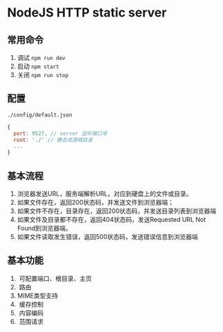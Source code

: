 # NodeJS HTTP static server

## 常用命令

1. 调试 `npm run dev`
2. 启动 `npm start`
3. 关闭 `npm run stop`

## 配置

`./config/default.json`

```javascript
{
  port: 9527, // server 监听端口号
  root: './' // 静态资源根目录
  ...
}
```

## 基本流程

1.  浏览器发送URL，服务端解析URL，对应到硬盘上的文件或目录。
1.  如果文件存在，返回200状态码，并发送文件到浏览器端；
1.  如果文件不存在，目录存在，返回200状态码，并发送目录列表到浏览器端
1.  如果文件及目录都不存在，返回404状态码，发送Requested URL Not Found到浏览器端。
1.  如果文件读取发生错误，返回500状态码，发送错误信息到浏览器端

## 基本功能

1.  可配置端口、根目录、主页
1.  路由
1.  MIME类型支持
1.  缓存控制
1.  内容编码
1.  范围请求
